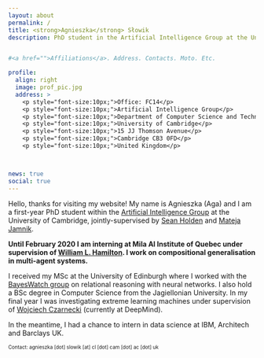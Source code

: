```yaml
---
layout: about
permalink: /
title: <strong>Agnieszka</strong> Słowik
description: PhD student in the Artificial Intelligence Group at the University of Cambridge


#<a href="">Affiliations</a>. Address. Contacts. Moto. Etc.

profile:
  align: right
  image: prof_pic.jpg
  address: >
    <p style="font-size:10px;">Office: FC14</p>
    <p style="font-size:10px;">Artificial Intelligence Group</p>
    <p style="font-size:10px;">Department of Computer Science and Technology</p>
    <p style="font-size:10px;">University of Cambridge</p>
    <p style="font-size:10px;">15 JJ Thomson Avenue</p>
    <p style="font-size:10px;">Cambridge CB3 0FD</p>
    <p style="font-size:10px;">United Kingdom</p>



news: true
social: true
---
```


Hello, thanks for visiting my website! My name is Agnieszka (Aga) and I am a first-year PhD student within the [Artificial Intelligence Group](https://www.cl.cam.ac.uk/research/ai/) at the University of Cambridge, jointly-supervised by [Sean Holden](https://www.cl.cam.ac.uk/~sbh11/) and [Mateja Jamnik](https://www.cl.cam.ac.uk/~mj201/).

**Until February 2020 I am interning at Mila AI Institute of Quebec under supervision of [William L. Hamilton](https://www.cs.mcgill.ca/~wlh/). I work on compositional generalisation in multi-agent systems.**

I received my MSc at the University of Edinburgh where I worked with the [BayesWatch group](https://www.bayeswatch.com) on relational reasoning with neural networks. I also hold a BSc degree in Computer Science from the Jagiellonian University. In my final year I was investigating extreme learning machines under supervision of [Wojciech Czarnecki](http://wojciechczarnecki.com) (currently at DeepMind).

In the meantime, I had a chance to intern in data science at IBM, Architech and Barclays UK.

<p style="font-size:10px;"> Contact: agnieszka [dot] slowik [at] cl [dot] cam [dot] ac [dot] uk </p>